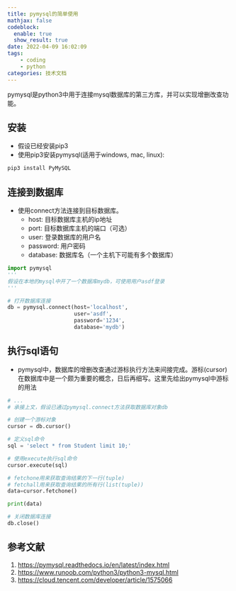 ```yaml
---
title: pymysql的简单使用
mathjax: false
codeblock:
  enable: true
  show_result: true
date: 2022-04-09 16:02:09
tags:
    - coding
    - python
categories: 技术文档
---
```


pymysql是python3中用于连接mysql数据库的第三方库，并可以实现增删改查功能。

<!--more-->
## 安装
- 假设已经安装pip3
- 使用pip3安装pymysql(适用于windows, mac, linux):
```python
pip3 install PyMySQL
```

## 连接到数据库
- 使用connect方法连接到目标数据库。
  - host: 目标数据库主机的ip地址
  - port: 目标数据库主机的端口（可选）
  - user: 登录数据库的用户名
  - password: 用户密码
  - database: 数据库名（一个主机下可能有多个数据库）

```python
import pymysql
'''
假设在本地的mysql中开了一个数据库mydb，可使用用户asdf登录
'''

# 打开数据库连接
db = pymysql.connect(host='localhost',
                     user='asdf',
                     password='1234',
                     database='mydb')
```

## 执行sql语句  
- pymysql中，数据库的增删改查通过游标执行方法来间接完成。游标(cursor)在数据库中是一个颇为重要的概念，日后再细写。这里先给出pymysql中游标的用法

```python
# ...
# 承接上文，假设已通过pymysql.connect方法获取数据库对象db

# 创建一个游标对象
cursor = db.cursor()

# 定义sql命令
sql = 'select * from Student limit 10;'

# 使用execute执行sql命令
cursor.execute(sql)

# fetchone用来获取查询结果的下一行(tuple)
# fetchall用来获取查询结果的所有行(list(tuple))
data=cursor.fetchone()

print(data)

# 关闭数据库连接
db.close()
```

## 参考文献
1. https://pymysql.readthedocs.io/en/latest/index.html
2. https://www.runoob.com/python3/python3-mysql.html
3. https://cloud.tencent.com/developer/article/1575066

<section class="post-full-comments">
    <link rel="stylesheet" href="https://cdn.jsdelivr.net/npm/gitalk@1/dist/gitalk.css">
    <script src="https://cdn.jsdelivr.net/npm/gitalk@1/dist/gitalk.min.js"></script>
    <div id="gitalk-container"></div>
    <script>
        var gitalk = new Gitalk({
            clientID: 'e1bbf465a324641f76ce',
            clientSecret: 'f73c0bc3c19755d1c0d886c0d8791cad24509c9a',
            repo: 'LiJT-Daily-Comments',
            owner: 'CSLiJT',
            admin: ['CSLiJT'], //这里可以填写具有写权限的用户名列表，用来初始化Issues的
            id: (document.title),
            distractionFreeMode: false // Facebook-like distraction free mode
        });
        gitalk.render('gitalk-container');
    </script>
</section>